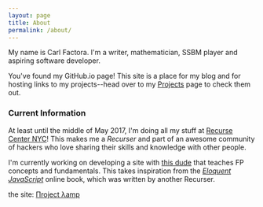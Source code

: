 ```yaml
---
layout: page
title: About
permalink: /about/
---
```


My name is Carl Factora. I'm a writer, mathematician, SSBM player and aspiring software developer.

You've found my GitHub.io page! This site is a place for my blog and for hosting links to my projects--head over to my [Projects](https://ivanthetricourne.github.io/projects/) page to check them out.

### Current Information
At least until the middle of May 2017, I'm doing all my stuff at [Recurse Center NYC](https://www.recurse.com/)! This makes me a *Recurser* and part of an awesome community of hackers who love sharing their skills and knowledge with other people.

I'm currently working on developing a site with [this dude](https://twitter.com/lazywithclass) that teaches FP concepts and fundamentals. This takes inspiration from the *[Eloquent JavaScript](http://eloquentjavascript.net/)* online book, which was written by another Recurser.

the site: [Пroject λamp](http://project-lamp.org)
